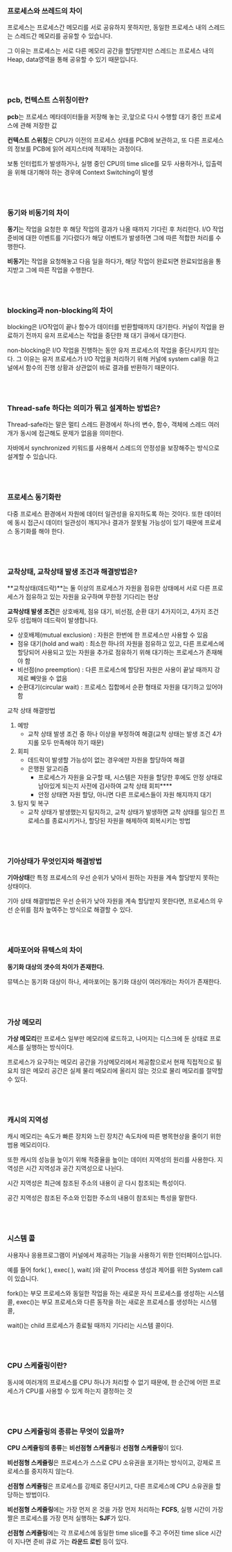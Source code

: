 
### 프로세스와 쓰레드의 차이

프로세스는 프로세스간 메모리를 서로 공유하지 못하지만, 동일한 프로세스 내의 스레드는 스레드간 메모리를 공유할 수 있습니다.

그 이유는 프로세스는 서로 다른 메모리 공간을 할당받지만 스레드는 프로세스 내의 Heap, data영역을 통해 공유할 수 있기 때문입니다.

<br>
<br>

### pcb, 컨텍스트 스위칭이란?

**pcb**는 프로세스 메타데이터들을 저장해 놓는 곳,앞으로 다시 수행할 대기 중인 프로세스에 관해 저장한 값

**컨텍스트 스위칭**은 CPU가 이전의 프로세스 상태를 PCB에 보관하고, 또 다른 프로세스의 정보를 PCB에 읽어 레지스터에 적재하는 과정이다.

보통 인터럽트가 발생하거나, 실행 중인 CPU의 time slice를 모두 사용하거나, 입출력을 위해 대기해야 하는 경우에 Context Switching이 발생

<br>
<br>


### 동기와 비동기의 차이

**동기**는 작업을 요청한 후 해당 작업의 결과가 나올 때까지 기다린 후 처리한다. I/O 작업 준비에 대한 이벤트를 기다렸다가 해당 이벤트가 발생하면 그에 따른 적합한 처리를 수행한다.

**비동기**는 작업을 요청해놓고 다음 일을 하다가, 해당 작업이 완료되면 완료되었음을 통지받고 그에 따른 작업을 수행한다.

<br>
<br>


### blocking과 non-blocking의 차이

blocking은 I/O작업이 끝나 함수가 데이터를 반환할때까지 대기한다. 커널이 작업을 완료하기 전까지 유저 프로세스는 작업을 중단한 채 대기 큐에서 대기한다.

non-blocking은 I/O 작업을 진행하는 동안 유저 프로세스의 작업을 중단시키지 않는다. 그 이유는 유저 프로세스가 I/O 작업을 처리하기 위해 커널에 system call을 하고 널에서 함수의 진행 상황과 상관없이 바로 결과를 반환하기 때문이다.

<br>
<br>


### Thread-safe 하다는 의미가 뭐고 설계하는 방법은?

Thread-safe라는 말은 멀티 스레드 환경에서 하나의 변수, 함수, 객체에 스레드 여러 개가 동시에 접근해도 문제가 없음을 의미한다.

자바에서 synchronized 키워드를 사용해서 스레드의 안정성을 보장해주는 방식으로 설계할 수 있습니다.

<br>
<br>


### 프로세스 동기화란

다중 프로세스 환경에서 자원에 데이터 일관성을 유지하도록 하는 것이다. 또한 데이터에 동시 접근시 데이터 일관성이 깨지거나 결과가 잘못될 가능성이 있기 때문에 프로세스 동기화를 해야 한다.

<br>
<br>


### 교착상태, 교착상태 발생 조건과 해결방법은?

**교착상태(데드락)**는 둘 이상의 프로세스가 자원을 점유한 상태에서 서로 다른 프로세스가 점유하고 있는 자원을 요구하며 무한정 기다리는 현상

**교착상태 발생 조건**은 상호배제, 점유 대기, 비선점, 순환 대기 4가지이고, 4가지 조건 모두 성립해야 데드락이 발생합니다.

- 상호배제(mutual exclusion) : 자원은 한번에 한 프로세스만 사용할 수 있음
- 점유 대기(hold and wait) : 최소한 하나의 자원을 점유하고 있고, 다른 프로세스에 할당되어 사용되고 있는 자원을 추가로 점유하기 위해 대기하는 프로세스가 존재해야 함
- 비선점(no preemption) : 다른 프로세스에 할당된 자원은 사용이 끝날 때까지 강제로 빼앗을 수 없음
- 순환대기(circular wait) : 프로세스 집합에서 순환 형태로 자원을 대기하고 있어야 함

교착 상태 해결방법

1. 예방
    - 교착 상태 발생 조건 중 하나 이상을 부정하여 해결(교착 상태는 발생 조건 4가지롤 모두 만족해야 하기 때문)
2. 회피
    - 데드락이 발생할 가능성이 없는 경우에만 자원을 할당하여 해결
    - 은행원 알고리즘
        - 프로세스가 자원을 요구할 때, 시스템은 자원을 할당한 후에도 안정 상태로 남아있게 되는지 사전에 검사하여 교착 상태 회피****
        - 안정 상태면 자원 할당, 아니면 다른 프로세스들이 자원 해지까지 대기
3. 탐지 및 복구
    - 교착 상태가 발생했는지 탐지하고, 교착 상태가 발생하면 교착 상태를 일으킨 프로세스를 종료시키거나, 할당된 자원을 해제하여 회복시키는 방법

<br>
<br>


### 기아상태가 무엇인지와 해결방법

**기아상태**란 특정 프로세스의 우선 순위가 낮아서 원하는 자원을 계속 할당받지 못하는 상태이다.

기아 상태 해결방법은 우선 순위가 낮아 자원을 계속 할당받지 못한다면, 프로세스의 우선 순위를 점차 높여주는 방식으로 해결할 수 있다.

<br>
<br>


### 세마포어와 뮤텍스의 차이

**동기화 대상의 갯수의 차이가 존재한다.**

뮤텍스는 동기화 대상이 하나, 세마포어는 동기화 대상이 여러개라는 차이가 존재한다.

<br>
<br>


### 가상 메모리

**가상 메모리**란 프로세스 일부만 메모리에 로드하고, 나머지는 디스크에 둔 상태로 프로세스를 실행하는 방식이다.

프로세스가 요구하는 메모리 공간을 가상메모리에서 제공함으로서 현재 직접적으로 필요치 않은 메모리 공간은 실제 물리 메모리에 올리지 않는 것으로 물리 메모리를 절약할 수 있다. 

<br>
<br>


### 캐시의 지역성

캐시 메모리는 속도가 빠른 장치와 느린 장치간 속도차에 따른 병목현상을 줄이기 위한 범용 메모리이다.

또한 캐시의 성능을 높이기 위해 적중율을 높이는 데이터 지역성의 원리를 사용한다. 지역성은 시간 지역성과 공간 지역성으로 나뉜다.

시간 지역성은 최근에 참조된 주소의 내용이 곧 다시 참조되는 특성이다.

공간 지역성은 참조된 주소와 인접한 주소의 내용이 참조되는 특성을 말한다.

<br>
<br>


### 시스템 콜

사용자나 응용프로그램이 커널에서 제공하는 기능을 사용하기 위한 인터페이스입니다.

예를 들어 fork( ), exec( ), wait( )와 같이 Process 생성과 제어를 위한 System call이 있습니다.

fork()는 부모 프로세스와 동일한 작업을 하는 새로운 자식 프로세스를 생성하는 시스템 콜, exec()는 부모 프로세스와 다른 동작을 하는 새로운 프로세스를 생성하는 시스템 콜,

wait()는 child 프로세스가 종료될 때까지 기다리는 시스템 콜이다.

<br>
<br>


### CPU 스케쥴링이란?

동시에 여러개의 프로세스를 CPU 하나가 처리할 수 없기 때문에, 한 순간에 어떤 프로세스가 CPU를 사용할 수 있게 하는지 결정하는 것

<br>
<br>


### CPU 스케쥴링의 종류는 무엇이 있을까?

**CPU 스케쥴링의 종류**는 **비선점형 스케쥴링**과 **선점형 스케쥴링**이 있다.

**비선점형 스케쥴링**은 프로세스가 스스로 CPU 소유권을 포기하는 방식이고, 강제로 프로세스를 중지하지 않는다.

**선점형 스케쥴링**은 프로세스를 강제로 중단시키고, 다른 프로세스에 CPU 소유권을 할당하는 방법이다.

**비선점형 스케쥴링**에는 가장 먼저 온 것을 가장 먼저 처리하는 **FCFS**,  실행 시간이 가장 짤은 프로세스를 가장 먼저 실행하는 **SJF**가 있다.

**선점형 스케쥴링**에는 각 프로세스에 동일한 time slice를 주고 주어진 time slice 시간이 지나면 준비 큐로 가는 **라운드 로빈** 등이 있다.
